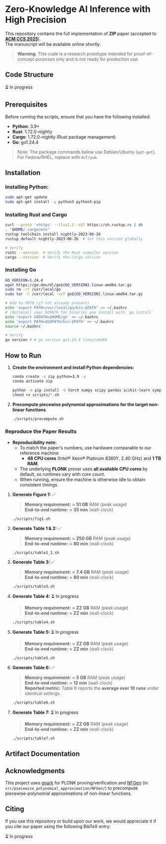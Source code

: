 # Zero-Knowledge AI Inference with High Precision

This repository contains the full implementation of **ZIP** paper (accepted to [**ACM CCS 2025**](https://www.sigsac.org/ccs/CCS2025/)).       
The manuscript will be available online shortly.

> **Warning**: This code is a research prototype intended for proof-of-concept purposes only and is not ready for production use.

## Code Structure

⏳ In progress

## Prerequisites
Before running the scripts, ensure that you have the following installed:

- **Python**: 3.9+
- **Rust**: 1.72.0-nightly
- **Cargo**: 1.72.0-nightly (Rust package management)
- **Go**: go1.24.4

> Note: The package commands below use Debian/Ubuntu (```apt-get```). For Fedora/RHEL, replace with ```dnf/yum```.

## Installation

### Installing Python:

   ```bash
   sudo apt-get update
   sudo apt-get install -y python3 python3-pip
   ```

### Installing Rust and Cargo

   ```bash
   curl --proto '=https' --tlsv1.2 -sSf https://sh.rustup.rs | sh
   . "$HOME/.cargo/env"
   rustup toolchain install nightly-2023-06-26
   rustup default nightly-2023-06-26  # Set this version globally

   # Verify
   rustc --version  # Verify the Rust compiler version
   cargo --version  # Verify the Cargo version
   ```

### Installing Go

   ```bash
   GO_VERSION=1.24.4
   wget https://go.dev/dl/go${GO_VERSION}.linux-amd64.tar.gz
   sudo rm -rf /usr/local/go
   sudo tar -C /usr/local -xzf go${GO_VERSION}.linux-amd64.tar.gz

   # Add to PATH (if not already present)
   echo 'export PATH=/usr/local/go/bin:$PATH' >> ~/.bashrc
   # (Optional) user GOPATH for binaries you install with `go install`
   echo 'export GOPATH=$HOME/go' >> ~/.bashrc
   echo 'export PATH=$GOPATH/bin:$PATH' >> ~/.bashrc
   source ~/.bashrc

   # Verify
   go version # # go version go1.24.4 linux/amd64
   ```

## How to Run

1. **Create the environment and install Python dependencies:**
   ```bash
   conda create -n zip python=3.9 -y
   conda activate zip
   ```
   ```bash
   python -m pip install -U torch numpy scipy pandas scikit-learn sympy torchvision
   chmod +x scripts/*.sh
   ```

2. **Precompute piecewise polynomial approximations for the target non-linear functions**
   ```bash
   ./scripts/precompute.sh
   ```
### Reproduce the Paper Results

- **Reproducibility note:**  
   - To match the paper’s numbers, use hardware comparable to our reference machine:
      - **48 CPU cores** (Intel® Xeon® Platinum 8360Y, 2.40 GHz) and **1 TB RAM**.  
   - The underlying **PLONK** prover uses **all available CPU cores** by default, so runtimes vary with core count.  
   - When running, ensure the machine is otherwise idle to obtain consistent timings.

1. **Generate Figure 1:** ✅
   > **Memory requirement:** ≈ **51 GB** RAM (peak usage)   
   > **End-to-end runtime:** ≈ **35 min** (wall-clock)   
   ```bash
   ./scripts/fig1.sh
   ```
2. **Generate Table 1 & 2:** ✅
   > **Memory requirement:** ≈ **250 GB** RAM (peak usage)   
   > **End-to-end runtime:** ≈ **80 min** (wall-clock)   

   ```bash
   ./scripts/table1_2.sh
   ```
3. **Generate Table 3:** ✅
   > **Memory requirement:** ≈ **7.4 GB** RAM (peak usage)   
   > **End-to-end runtime:** ≈ **80 min** (wall-clock)   

   ```bash
   ./scripts/table3.sh
   ```
4. **Generate Table 4:** ⏳ In progress
   > **Memory requirement:** ≈ **ZZ GB** RAM (peak usage)   
   > **End-to-end runtime:** ≈ **ZZ min** (wall-clock)   

   ```bash
   ./scripts/table4.sh
   ```
5. **Generate Table 5:** ⏳ In progress
   > **Memory requirement:** ≈ **ZZ GB** RAM (peak usage)   
   > **End-to-end runtime:** ≈ **ZZ min** (wall-clock)   

   ```bash
   ./scripts/table5.sh
   ```
6. **Generate Table 6:** ✅
   > **Memory requirement:** ≈ **5 GB** RAM (peak usage)   
   > **End-to-end runtime:** ≈ **12 min** (wall-clock)   
   > **Reported metric:** Table 6 reports the **average over 10 runs** under identical settings.

   ```bash
   ./scripts/table6.sh
   ```
7. **Generate Table 7:** ⏳ In progress
   > **Memory requirement:** ≈ **ZZ GB** RAM (peak usage)   
   > **End-to-end runtime:** ≈ **ZZ min** (wall-clock)   

   ```bash
   ./scripts/table7.sh
   ```
   
## Artifact Documentation

## Acknowledgments
This project uses [gnark](https://github.com/Consensys/gnark) for PLONK proving/verification and [NFGen](https://github.com/Fannxy/NFGen) (in `src/piecewise_polynomial_approximation/NFGen/`) to precompute piecewise-polynomial approximations of non-linear functions.

## Citing

If you use this repository or build upon our work, we would appreciate it if you cite our paper using the following BibTeX entry:

⏳ In progress

